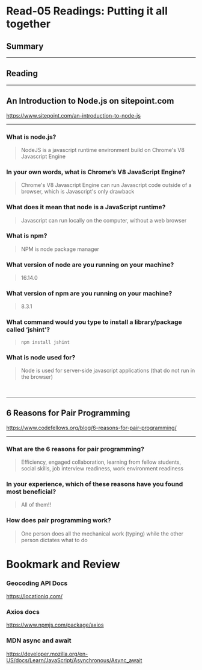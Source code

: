 # Read-05 Readings: Putting it all together

## Summary
<hr>

## Reading
<hr>

## An Introduction to Node.js on sitepoint.com
https://www.sitepoint.com/an-introduction-to-node-js
<hr /> 

### What is node.js?
> NodeJS is a javascript runtime environment build on Chrome's V8 Javascript Engine
### In your own words, what is Chrome’s V8 JavaScript Engine?
> Chrome's V8 Javascript Engine can run Javascript code outside of a browser, which is Javascript's only drawback
### What does it mean that node is a JavaScript runtime?
> Javascript can run locally on the computer, without a web browser
### What is npm?
> NPM is node package manager
### What version of node are you running on your machine?
> 16.14.0
### What version of npm are you running on your machine?
> 8.3.1
### What command would you type to install a library/package called ‘jshint’?
> `npm install jshint`
### What is node used for?
> Node is used for server-side javascript applications (that do not run in the browser)
<br />

<hr />

## 6 Reasons for Pair Programming
https://www.codefellows.org/blog/6-reasons-for-pair-programming/
<hr />

### What are the 6 reasons for pair programming?
> Efficiency, engaged collaboration, learning from fellow students, social skills, job interview readiness, work environment readiness
### In your experience, which of these reasons have you found most beneficial?
> All of them!!
### How does pair programming work?
> One person does all the mechanical work (typing) while the other person dictates what to do
# Bookmark and Review
### Geocoding API Docs 
https://locationiq.com/
 
### Axios docs 
https://www.npmjs.com/package/axios

### MDN async and await
https://developer.mozilla.org/en-US/docs/Learn/JavaScript/Asynchronous/Async_await 